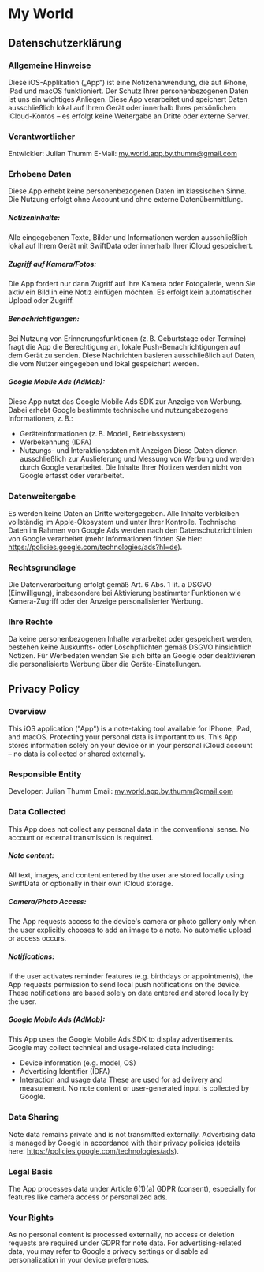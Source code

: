 # My World

## Datenschutzerklärung

### Allgemeine Hinweise
Diese iOS-Applikation („App“) ist eine Notizenanwendung, die auf iPhone, iPad und macOS funktioniert. Der Schutz Ihrer personenbezogenen Daten ist uns ein wichtiges Anliegen. Diese App verarbeitet und speichert Daten ausschließlich lokal auf Ihrem Gerät oder innerhalb Ihres persönlichen iCloud-Kontos – es erfolgt keine Weitergabe an Dritte oder externe Server.

### Verantwortlicher
Entwickler: Julian Thumm E-Mail: my.world.app.by.thumm@gmail.com

### Erhobene Daten
Diese App erhebt keine personenbezogenen Daten im klassischen Sinne. Die Nutzung erfolgt ohne Account und ohne externe Datenübermittlung.
##### Notizeninhalte: 
Alle eingegebenen Texte, Bilder und Informationen werden ausschließlich lokal auf Ihrem Gerät mit SwiftData oder innerhalb Ihrer iCloud gespeichert.
##### Zugriff auf Kamera/Fotos: 
Die App fordert nur dann Zugriff auf Ihre Kamera oder Fotogalerie, wenn Sie aktiv ein Bild in eine Notiz einfügen möchten. Es erfolgt kein automatischer Upload oder Zugriff.
##### Benachrichtigungen: 
Bei Nutzung von Erinnerungsfunktionen (z. B. Geburtstage oder Termine) fragt die App die Berechtigung an, lokale Push-Benachrichtigungen auf dem Gerät zu senden. Diese Nachrichten basieren ausschließlich auf Daten, die vom Nutzer eingegeben und lokal gespeichert werden.
##### Google Mobile Ads (AdMob): 
Diese App nutzt das Google Mobile Ads SDK zur Anzeige von Werbung. Dabei erhebt Google bestimmte technische und nutzungsbezogene Informationen, z. B.:
- Geräteinformationen (z. B. Modell, Betriebssystem)
- Werbekennung (IDFA)
- Nutzungs- und Interaktionsdaten mit Anzeigen Diese Daten dienen ausschließlich zur Auslieferung und Messung von Werbung und werden durch Google verarbeitet. Die Inhalte Ihrer Notizen werden nicht von Google    erfasst oder verarbeitet.

### Datenweitergabe
Es werden keine Daten an Dritte weitergegeben. Alle Inhalte verbleiben vollständig im Apple-Ökosystem und unter Ihrer Kontrolle. Technische Daten im Rahmen von Google Ads werden nach den Datenschutzrichtlinien von Google verarbeitet (mehr Informationen finden Sie hier: https://policies.google.com/technologies/ads?hl=de).

### Rechtsgrundlage
Die Datenverarbeitung erfolgt gemäß Art. 6 Abs. 1 lit. a DSGVO (Einwilligung), insbesondere bei Aktivierung bestimmter Funktionen wie Kamera-Zugriff oder der Anzeige personalisierter Werbung.

### Ihre Rechte
Da keine personenbezogenen Inhalte verarbeitet oder gespeichert werden, bestehen keine Auskunfts- oder Löschpflichten gemäß DSGVO hinsichtlich Notizen. Für Werbedaten wenden Sie sich bitte an Google oder deaktivieren die personalisierte Werbung über die Geräte-Einstellungen.

## Privacy Policy

### Overview
This iOS application ("App") is a note-taking tool available for iPhone, iPad, and macOS. Protecting your personal data is important to us. This App stores information solely on your device or in your personal iCloud account – no data is collected or shared externally.

### Responsible Entity
Developer: Julian Thumm Email: my.world.app.by.thumm@gmail.com

### Data Collected
This App does not collect any personal data in the conventional sense. No account or external transmission is required.
##### Note content: 
All text, images, and content entered by the user are stored locally using SwiftData or optionally in their own iCloud storage.
##### Camera/Photo Access: 
The App requests access to the device's camera or photo gallery only when the user explicitly chooses to add an image to a note. No automatic upload or access occurs.
##### Notifications: 
If the user activates reminder features (e.g. birthdays or appointments), the App requests permission to send local push notifications on the device. These notifications are based solely on data entered and stored locally by the user.
##### Google Mobile Ads (AdMob): 
This App uses the Google Mobile Ads SDK to display advertisements. Google may collect technical and usage-related data including:
- Device information (e.g. model, OS)
- Advertising Identifier (IDFA)
- Interaction and usage data These are used for ad delivery and measurement. No note content or user-generated input is collected by Google.

### Data Sharing
Note data remains private and is not transmitted externally. Advertising data is managed by Google in accordance with their privacy policies (details here: https://policies.google.com/technologies/ads).

### Legal Basis
The App processes data under Article 6(1)(a) GDPR (consent), especially for features like camera access or personalized ads.

### Your Rights
As no personal content is processed externally, no access or deletion requests are required under GDPR for note data. For advertising-related data, you may refer to Google's privacy settings or disable ad personalization in your device preferences.

